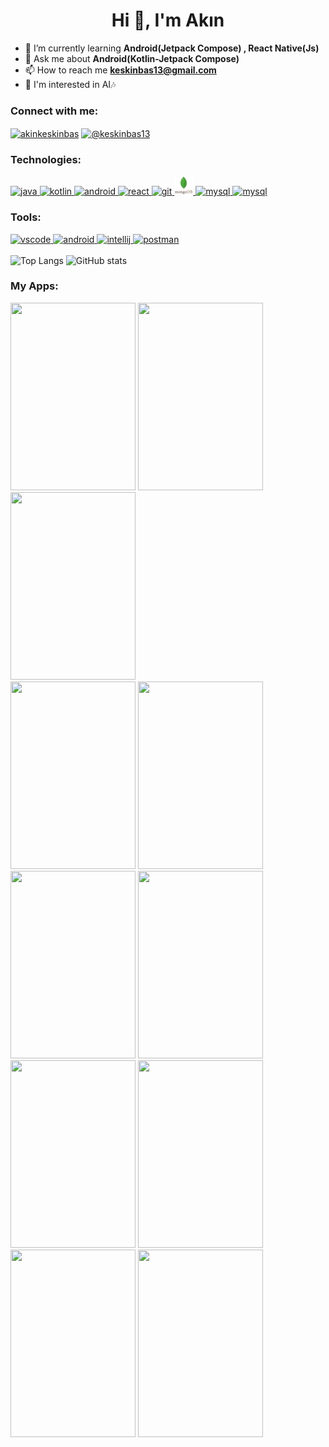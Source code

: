 <h1 align="center">Hi 👋, I'm Akın</h1>

- 🌱 I’m currently learning **Android(Jetpack Compose) , React Native(Js)**
- 💬 Ask me about **Android(Kotlin-Jetpack Compose)**
- 📫 How to reach me **keskinbas13@gmail.com**
- 🎸 I'm interested in AI🎶

<h3 align="left">Connect with me:</h3>
<p align="left">
<a href="https://www.linkedin.com/in/akinkeskinbas/" target="blank"><img align="center" src="https://raw.githubusercontent.com/gauravghongde/social-icons/9d939e1c5b7ea4a24ac39c3e4631970c0aa1b920/SVG/Color/LinkedIN.svg" alt="akinkeskinbas" height="30" width="30" /></a>
<a href="https://medium.com/@keskinbas13" target="blank"><img align="center" src="https://raw.githubusercontent.com/gauravghongde/social-icons/9d939e1c5b7ea4a24ac39c3e4631970c0aa1b920/SVG/Color/Medium.svg" alt="@keskinbas13" height="30" width="30" /></a>
</p>

<h3 align="left">Technologies:</h3>
<p align="left"> 
<a href="https://www.oracle.com/java/" target="_blank"> <img src="https://upload.wikimedia.org/wikipedia/tr/2/2e/Java_Logo.svg" alt="java" width="30" height="30"/> </a>
<a href="https://kotlinlang.org/" target="_blank"> <img src="https://upload.wikimedia.org/wikipedia/commons/7/74/Kotlin_Icon.png" alt="kotlin" width="30" height="30"/> </a>
<a href="https://developer.android.com/" target="_blank"> <img src="https://www.vectorlogo.zone/logos/android/android-icon.svg" alt="android" width="30" height="30"/> </a>
<a href="https://docs.expo.dev/" target="_blank"> <img src="https://upload.wikimedia.org/wikipedia/commons/thumb/4/47/React.svg/1200px-React.svg.png" alt="react" width="30" height="30"/> </a>
<a href="https://git-scm.com/" target="_blank"> <img src="https://www.vectorlogo.zone/logos/git-scm/git-scm-icon.svg" alt="git" width="30" height="30"/> </a>
<a href="https://www.mongodb.com/" target="_blank"> <img src="https://raw.githubusercontent.com/devicons/devicon/master/icons/mongodb/mongodb-original-wordmark.svg" alt="mongodb" width="30" height="30"/> </a>
<a href="https://www.mysql.com/" target="_blank"> <img src="https://www.vectorlogo.zone/logos/mysql/mysql-official.svg" alt="mysql" width="30" height="30"/> </a>
<a href="https://firebase.google.com/" target="_blank"> <img src="https://upload.wikimedia.org/wikipedia/commons/thumb/b/bd/Firebase_Logo.png/800px-Firebase_Logo.png" alt="mysql" width="100" height="30"/> </a>
  
<h3 align="left">Tools:</h3>
<a href="https://code.visualstudio.com/" target="_blank"> <img src="https://upload.wikimedia.org/wikipedia/commons/thumb/9/9a/Visual_Studio_Code_1.35_icon.svg/1024px-Visual_Studio_Code_1.35_icon.svg.png" alt="vscode" width="30" height="30"/> </a>
<a href="https://developer.android.com/studio" target="_blank"> <img src="https://upload.wikimedia.org/wikipedia/commons/thumb/9/95/Android_Studio_Icon_3.6.svg/768px-Android_Studio_Icon_3.6.svg.png" alt="android" width="30" height="30"/> </a> 
<a href="https://www.jetbrains.com/idea/" target="_blank"> <img src="https://upload.wikimedia.org/wikipedia/commons/9/9c/IntelliJ_IDEA_Icon.svg" alt="intellij" width="30" height="30"/> </a> 
<a href="https://postman.com" target="_blank"> <img src="https://www.vectorlogo.zone/logos/getpostman/getpostman-icon.svg" alt="postman" width="30" height="30"/> </a> 
<br></br>

<div>
  <img alt="Top Langs" src="https://github-readme-stats.vercel.app/api/top-langs/?username=AkinKeskinbas&bg_color=151515&title_color=e63946&text_color=9f9f9f"/>
  <img align="top"  alt="GitHub stats" src="https://github-readme-stats.vercel.app/api/?username=AkinKeskinbas&show_icons=true&title_color=e63946&count_private=true&icon_color=e76f51&text_color=9f9f9f&bg_color=151515"/>
</div>

<h3 align="left">My Apps:</h3>
<div
  <img src="https://github.com/farimarwat/Profile-Image-Maker/assets/58655582/d04070ce-288b-4b73-8cef-2c58f5a09419" width="200" height="300" />
    <img src="https://github.com/farimarwat/Profile-Image-Maker/assets/58655582/6cc12394-bfd3-4952-941d-365d938d7617" width="200" height="300" />
        <img src="https://github.com/farimarwat/Profile-Image-Maker/assets/58655582/f636f52b-9866-4cfe-8ff3-66524aea4751" width="200" height="300" />
          <img src="https://github.com/farimarwat/Profile-Image-Maker/assets/58655582/7e8e30f7-3f70-447e-876d-60b2529aeb45" width="200" height="300" />
</div>

<div>
  <img src="https://github.com/farimarwat/Profile-Image-Maker/assets/58655582/31a2b63f-3b68-48b9-b2ba-2ef64ca7544f" width="200" height="300" />
   <img src="https://github.com/farimarwat/Profile-Image-Maker/assets/58655582/4044a344-4228-4a55-b8b7-91d9f99f72f4" width="200" height="300" />
  <img src="https://github.com/farimarwat/Profile-Image-Maker/assets/58655582/fd048dd8-4a24-43ea-b9fc-6646f118938b" width="200" height="300" />
    <img src="https://github.com/farimarwat/Profile-Image-Maker/assets/58655582/71fcbe15-6c1d-48af-8cd8-2950d41ea4f7" width="200" height="300" />
   <img src="https://github.com/farimarwat/Profile-Image-Maker/assets/58655582/b2175fd7-83fa-44f3-8bc7-5c6c727727b2" width="200" height="300" />
  <img src="https://github.com/farimarwat/Profile-Image-Maker/assets/58655582/ee296fa6-1478-4d68-a6d6-b61e06a27b7d" width="200" height="300" />
   <img src="https://github.com/farimarwat/Profile-Image-Maker/assets/58655582/017484ba-912e-49e8-ac28-59d202bc72b6" width="200" height="300" />
  <img src="https://github.com/farimarwat/Profile-Image-Maker/assets/58655582/3ea5c267-ed50-4a53-b563-9d3e0b9d7fd2" width="200" height="300" />
</div>

